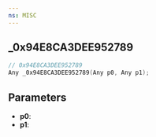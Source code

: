 ```yaml
---
ns: MISC
---
```

## _0x94E8CA3DEE952789

```c
// 0x94E8CA3DEE952789
Any _0x94E8CA3DEE952789(Any p0, Any p1);
```

## Parameters
* **p0**:
* **p1**:
